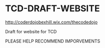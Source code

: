 # TCD-DRAFT-WEBSITE

http://coderdojobexhill.wix.com/thecodedojo

Draft for website for TCD

PLEASE HELP RECOMMEND IMPORVEMENTS
